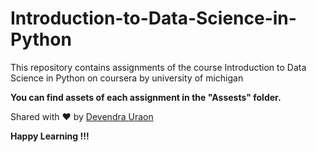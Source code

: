 # Introduction-to-Data-Science-in-Python
This repository contains assignments of the course Introduction to Data Science in Python on coursera by university of michigan <br />

**You can find assets of each assignment in the "Assests" folder.** <br />

Shared with :heart: by [Devendra Uraon](https://www.instagram.com/hey_its_me_dew/)<br />

**Happy Learning !!!**
